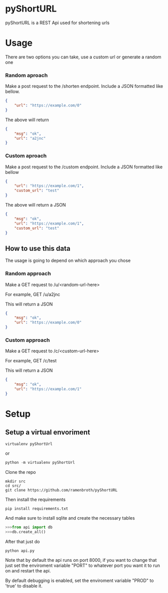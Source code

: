 # pyShortURL

pyShortURL is a REST Api used for shortening urls

# Usage

There are two options you can take, use a custom url or generate a random one

### Random aproach

Make a post request to the /shorten endpoint. Include a JSON formatted like bellow.

```json
{
    "url": "https://example.com/0"
}
```

The above will return

```json
{
    "msg": "ok",
    "url": "a2jnc"
}
```

### Custom aproach

Make a post request to the /custom endpoint. Include a JSON formatted like bellow

```json
{
    "url": "https://example.com/1",
    "custom_url": "test"
}
```

The above will return a JSON

```json
{
    "msg": "ok",
    "url": "https://example.com/1", 
    "custom_url": "test"
}
```

## How to use this data

The usage is going to depend on which approach you chose

### Random approach

Make a GET request to /u/\<random-url-here>

For example, GET /u/a2jnc

This will return a JSON

```json
{
    "msg": "ok",
    "url": "https://example.com/0"
}
```

### Custom approach

Make a GET request to /c/\<custom-url-here>

For example, GET /c/test

This will return a JSON

```json
{
    "msg": "ok",
    "url": "https://example.com/1"
}
```

# Setup

## Setup a virtual envoriment

```
virtualenv pyShortUrl
```
or
```python
python -m virtualenv pyShortUrl
```

Clone the repo

```git
mkdir src
cd src/
git clone https://github.com/ramenbroth/pyShortURL
```

Then install the requirements
```
pip install requirements.txt
```

And make sure to install sqlite and create the necessary tables

```python
>>>from api import db
>>>db.create_all()
```

After that just do

```
python api.py
```

Note that by default the api runs on port 8000, if you want to change that just set the enviroment variable "PORT" to whatever port you want it to run on and restart the api.

By default debugging is enabled, set the enviroment variable "PROD" to 'true' to disable it.
